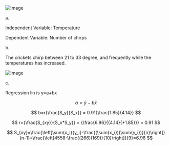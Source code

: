 
![image](https://github.com/user-attachments/assets/dfe1de65-3102-4768-b692-fbc574890239)

 
a.

Independent Variable: Temperature 

Dependent Variable: Number of chirps


b. 


The crickets chirp between 21 to 33 degree, and frequently while the temperatures has increased. 

 ![image](https://github.com/user-attachments/assets/b5d99e3e-cdf5-450b-898c-b0515967b170)


c. 

Regression lin is y=a+bx

$$
a=\bar{y}-{b\bar{x}}
$$

$$
b=r{\frac{S_y}{S_x}} = 0.91{\frac{1.85}{4.14}}
$$

$$
r={\frac{S_{xy}}{S_x*S_y}} = {\frac{6.96}{{4.14}{*1.85}}} = 0.91
$$

$$
S_{xy}=\frac{\left[\sum{x_i}{y_i}-\frac{(\sum{x_i})(\sum{y_i})}{n}\right]}{n-1}=\frac{\left[4558-\frac{(266)(169)}{10}\right]}{9}=6.96
$$

